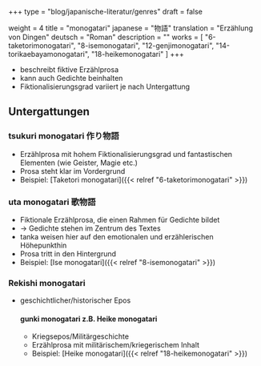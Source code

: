 +++
type = "blog/japanische-literatur/genres"
draft = false

weight = 4
title = "monogatari"
japanese = "物語"
translation = "Erzählung von Dingen"
deutsch = "Roman"
description = ""
works = [
    "6-taketorimonogatari",
    "8-isemonogatari",
    "12-genjimonogatari",
    "14-torikaebayamonogatari",
    "18-heikemonogatari"
]
+++

- beschreibt fiktive Erzählprosa
- kann auch Gedichte beinhalten
- Fiktionalisierungsgrad variiert je nach Untergattung

## Untergattungen

### tsukuri monogatari 作り物語

- Erzählprosa mit hohem Fiktionalisierungsgrad und fantastischen Elementen (wie Geister, Magie etc.)
- Prosa steht klar im Vordergrund
- Beispiel: [Taketori monogatari]({{< relref "6-taketorimonogatari" >}})

### uta monogatari 歌物語

- Fiktionale Erzählprosa, die einen Rahmen für Gedichte bildet
- -> Gedichte stehen im Zentrum des Textes
- tanka weisen hier auf den emotionalen und erzählerischen Höhepunkthin
- Prosa tritt in den Hintergrund
- Beispiel: [Ise monogatari]({{< relref "8-isemonogatari" >}})

### Rekishi monogatari

- geschichtlicher/historischer Epos

  #### gunki monogatari z.B. Heike monogatari

  - Kriegsepos/Militärgeschichte
  - Erzählprosa mit militärischem/kriegerischem Inhalt
  - Beispiel: [Heike monogatari]({{< relref "18-heikemonogatari" >}})
